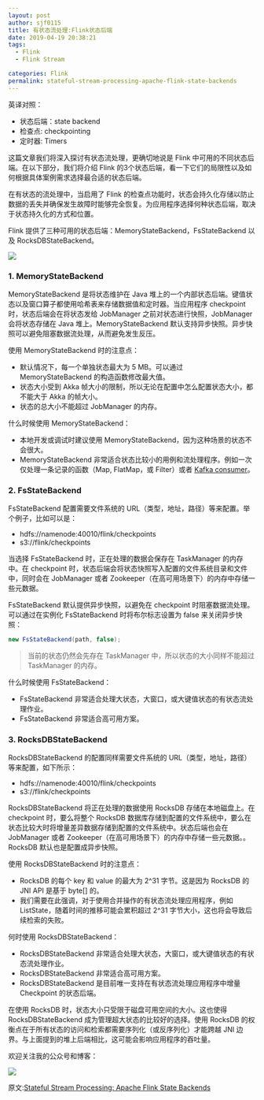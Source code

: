 ```yaml
---
layout: post
author: sjf0115
title: 有状态流处理:Flink状态后端
date: 2019-04-19 20:38:21
tags:
  - Flink
  - Flink Stream

categories: Flink
permalink: stateful-stream-processing-apache-flink-state-backends
---
```


英译对照：
- 状态后端：state backend
- 检查点: checkpointing
- 定时器: Timers

这篇文章我们将深入探讨有状态流处理，更确切地说是 Flink 中可用的不同状态后端。在以下部分，我们将介绍 Flink 的3个状态后端，看一下它们的局限性以及如何根据具体案例需求选择最合适的状态后端。

在有状态的流处理中，当启用了 Flink 的检查点功能时，状态会持久化存储以防止数据的丢失并确保发生故障时能够完全恢复。为应用程序选择何种状态后端，取决于状态持久化的方式和位置。

Flink 提供了三种可用的状态后端：MemoryStateBackend，FsStateBackend 以及 RocksDBStateBackend。

![](https://github.com/sjf0115/PubLearnNotes/blob/master/image/Flink/stateful-stream-processing-apache-flink-state-backends-1.png?raw=true)

### 1. MemoryStateBackend

MemoryStateBackend 是将状态维护在 Java 堆上的一个内部状态后端。键值状态以及窗口算子都使用哈希表来存储数据值和定时器。当应用程序 checkpoint 时，状态后端会在将状态发给 JobManager 之前对状态进行快照，JobManager 会将状态存储在 Java 堆上。MemoryStateBackend 默认支持异步快照。异步快照可以避免阻塞数据流处理，从而避免发生反压。

使用 MemoryStateBackend 时的注意点：
- 默认情况下，每一个单独状态最大为 5 MB。可以通过 MemoryStateBackend 的构造函数修改最大值。
- 状态大小受到 Akka 帧大小的限制，所以无论在配置中怎么配置状态大小，都不能大于 Akka 的帧大小。
- 状态的总大小不能超过 JobManager 的内存。

什么时候使用 MemoryStateBackend：
- 本地开发或调试时建议使用 MemoryStateBackend，因为这种场景的状态不会很大。
- MemoryStateBackend 非常适合状态比较小的用例和流处理程序。例如一次仅处理一条记录的函数（Map, FlatMap，或 Filter）或者 [Kafka consumer](http://smartsi.club/how-flink-manages-kafka-consumer-offsets.html)。

### 2. FsStateBackend

FsStateBackend 配置需要文件系统的 URL（类型，地址，路径）等来配置。举个例子，比如可以是：
- hdfs://namenode:40010/flink/checkpoints
- s3://flink/checkpoints

当选择 FsStateBackend 时，正在处理的数据会保存在 TaskManager 的内存中。在 checkpoint 时，状态后端会将状态快照写入配置的文件系统目录和文件中，同时会在 JobManager 或者 Zookeeper（在高可用场景下）的内存中存储一些元数据。

FsStateBackend 默认提供异步快照，以避免在 checkpoint 时阻塞数据流处理。可以通过在实例化 FsStateBackend 时将布尔标志设置为 false 来关闭异步快照：
```java
new FsStateBackend(path, false);
```
> 当前的状态仍然会先存在 TaskManager 中，所以状态的大小同样不能超过 TaskManager 的内存。

什么时候使用 FsStateBackend：
- FsStateBackend 非常适合处理大状态，大窗口，或大键值状态的有状态流处理作业。
- FsStateBackend 非常适合高可用方案。

### 3. RocksDBStateBackend

RocksDBStateBackend 的配置同样需要文件系统的 URL（类型，地址，路径）等来配置，如下所示：
- hdfs://namenode:40010/flink/checkpoints
- s3://flink/checkpoints

RocksDBStateBackend 将正在处理的数据使用 RocksDB 存储在本地磁盘上。在 checkpoint 时，要么将整个 RocksDB 数据库存储到配置的文件系统中，要么在状态比较大时将增量差异数据存储到配置的文件系统中。状态后端也会在 JobManager 或者 Zookeeper（在高可用场景下）的内存中存储一些元数据。。RocksDB 默认也是配置成异步快照。

使用 RocksDBStateBackend 时的注意点：
- RocksDB 的每个 key 和 value 的最大为 2^31 字节。这是因为 RocksDB 的 JNI API 是基于 byte[] 的。
- 我们需要在此强调，对于使用合并操作的有状态流处理应用程序，例如 ListState，随着时间的推移可能会累积超过 2^31 字节大小，这也将会导致后续检索的失败。

何时使用 RocksDBStateBackend：
- RocksDBStateBackend 非常适合处理大状态，大窗口，或大键值状态的有状态流处理作业。
- RocksDBStateBackend 非常适合高可用方案。
- RocksDBStateBackend 是目前唯一支持在有状态流处理应用程序中增量 Checkpoint 的状态后端。

在使用 RocksDB 时，状态大小只受限于磁盘可用空间的大小。这也使得 RocksDBStateBackend 成为管理超大状态的比较好的选择。使用 RocksDB 的权衡点在于所有状态的访问和检索都需要序列化（或反序列化）才能跨越 JNI 边界。与上面提到的堆上后端相比，这可能会影响应用程序的吞吐量。

欢迎关注我的公众号和博客：

![](https://github.com/sjf0115/PubLearnNotes/blob/master/image/Other/smartsi.jpg?raw=true)

原文:[Stateful Stream Processing: Apache Flink State Backends](https://www.ververica.com/blog/stateful-stream-processing-apache-flink-state-backends)
